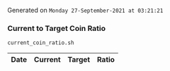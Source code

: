 Generated on `Monday 27-September-2021 at 03:21:21`

### Current to Target Coin Ratio
`current_coin_ratio.sh`

Date|Current|Target|Ratio
---|---|---|---
